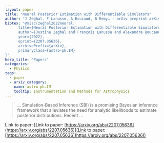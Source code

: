```yaml
---
layout: paper
title: "Neural Posterior Estimation with Differentiable Simulators"
author: "J Zeghal, F Lanusse, A Boucaud, B Remy… - arXiv preprint arXiv …, 2022 - arxiv.org"
bibtex: "@misc{zeghal2022neural,
      title={Neural Posterior Estimation with Differentiable Simulators}, 
      author={Justine Zeghal and François Lanusse and Alexandre Boucaud and Benjamin Remy and Eric Aubourg},
      year={2022},
      eprint={2207.05636},
      archivePrefix={arXiv},
      primaryClass={astro-ph.IM}
}"
hero_title: "Papers"
categories:
  - Physics
tags:
  - paper
  - arxiv_category:
    name: astro-ph.IM
    tooltip: Instrumentation and Methods for Astrophysics
---
```

>… Simulation-Based Inference (SBI) is a promising Bayesian inference framework that alleviates the need for analytic likelihoods to estimate posterior distributions. Recent …

Link to paper: [Link to paper: [https://arxiv.org/abs/2207.05636](https://arxiv.org/abs/2207.05636)](Link to paper: [https://arxiv.org/abs/2207.05636](https://arxiv.org/abs/2207.05636))


